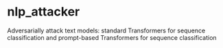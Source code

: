 # nlp_attacker
Adversarially attack text models: standard Transformers for sequence classification and prompt-based Transformers for sequence classification
